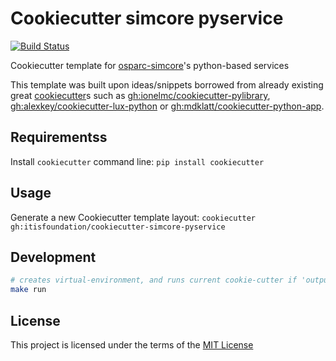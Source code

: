 Cookiecutter simcore pyservice
==============================

[![Build Status](https://travis-ci.com/ITISFoundation/cookiecutter-simcore-pyservice.svg?branch=master)](https://travis-ci.com/ITISFoundation/cookiecutter-simcore-pyservice)

Cookiecutter template for [osparc-simcore]'s python-based services

This template was built upon ideas/snippets borrowed from already existing great [cookiecutter]s such as [gh:ionelmc/cookiecutter-pylibrary](https://github.com/ionelmc/cookiecutter-pylibrary), [gh:alexkey/cookiecutter-lux-python](https://github.com/alexkey/cookiecutter-lux-python/tree/master/%7B%7B%20cookiecutter.repo_name%20%7D%7D) or [gh:mdklatt/cookiecutter-python-app](https://github.com/mdklatt/cookiecutter-python-app).

Requirementss
------------
Install `cookiecutter` command line: `pip install cookiecutter`


Usage
-----
Generate a new Cookiecutter template layout: `cookiecutter gh:itisfoundation/cookiecutter-simcore-pyservice`    


Development
-----------

``` bash
# creates virtual-environment, and runs current cookie-cutter if 'output' does not exists
make run

```



License
-------
This project is licensed under the terms of the [MIT License](/LICENSE)

[cookiecutter]:https://github.com/audreyr/cookiecutter
[osparc-simcore]:https://github.com/ITISFoundation/osparc-simcore